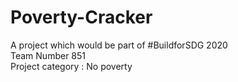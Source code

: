 # Poverty-Cracker
A project which would be part of #BuildforSDG 2020 <br>
Team Number 851 <br>
Project category : No poverty
